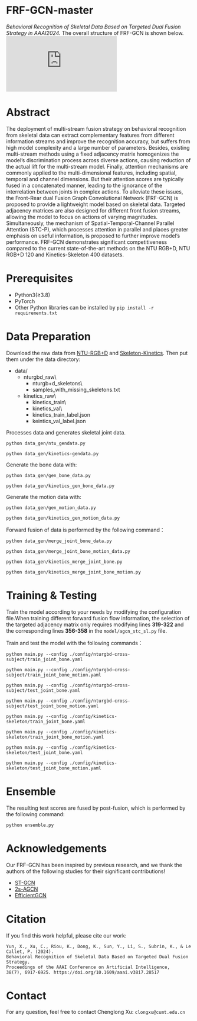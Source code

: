 # FRF-GCN-master
_Behavioral Recognition of Skeletal Data Based on Targeted  Dual Fusion Strategy in AAAI2024._
The overall structure of FRF-GCN is shown below.
![image](https://github.com/sunbeam-kkt/FRF-GCN-master/blob/main/The%20overall%20architecture.pdf)
# Abstract
The deployment of multi-stream fusion strategy on behavioral recognition from skeletal data can extract complementary features from different information streams and improve the recognition accuracy, but suffers from high model complexity and a large number  of parameters. Besides, existing multi-stream methods using a fixed adjacency matrix homogenizes the model’s discrimination process across diverse actions, causing reduction of the actual lift for the multi-stream model. Finally, attention mechanisms are commonly applied to the multi-dimensional features, including spatial, temporal and channel dimensions. But their attention scores are typically fused in a concatenated manner, leading to the ignorance of the interrelation between joints in complex actions. To alleviate these issues, the Front-Rear dual Fusion Graph Convolutional Network (FRF-GCN) is proposed to provide a lightweight model based on skeletal data. Targeted adjacency matrices are also designed for different front fusion streams, allowing the model to focus on actions of varying magnitudes. Simultaneously, the mechanism of Spatial-Temporal-Channel Parallel Attention (STC-P), which processes attention in parallel and places greater emphasis on useful information, is proposed to further improve model’s performance. FRF-GCN demonstrates significant competitiveness compared to the current state-of-the-art methods on the NTU RGB+D, NTU RGB+D 120 and Kinetics-Skeleton 400 datasets. 
# Prerequisites
- Python3(≥3.8)
- PyTorch
- Other Python libraries can be installed by `pip install -r requirements.txt`
# Data Preparation
Download the raw data from [NTU-RGB+D](https://github.com/shahroudy/NTURGB-D) and [Skeleton-Kinetics](https://github.com/yysijie/st-gcn). Then put them under the data directory:
- data/
  - nturgbd_raw\
    - nturgb+d_skeletons\
    - samples_with_missing_skeletons.txt
  - kinetics_raw\
    - kinetics_train\
    - kinetics_val\
    - kinetics_train_label.json
    - keintics_val_label.json

Processes data and generates skeletal joint data.

```
python data_gen/ntu_gendata.py
```

```
python data_gen/kinetics-gendata.py
```

Generate the bone data with:

```
python data_gen/gen_bone_data.py
```

```
python data_gen/kinetics_gen_bone_data.py
```

Generate the motion data with:

```
python data_gen/gen_motion_data.py
```

```
python data_gen/kinetics_gen_motion_data.py
```

Forward fusion of data is performed by the following command：

```
python data_gen/merge_joint_bone_data.py
```

```
python data_gen/merge_joint_bone_motion_data.py
```

```
python data_gen/kinetics_merge_joint_bone.py
```

```
python data_gen/kinetics_merge_joint_bone_motion.py
```

# Training & Testing

Train the model according to your needs by modifying the configuration file.When training different forward fusion flow information, the selection of the targeted adjacency matrix only requires modifying lines **319-322** and the corresponding lines **356-358** in the `model/agcn_stc_sl.py` file.

Train and test the model with the following commands：

```
python main.py --config ./config/nturgbd-cross-subject/train_joint_bone.yaml
```

```
python main.py --config ./config/nturgbd-cross-subject/train_joint_bone_motion.yaml
```

```
python main.py --config ./config/nturgbd-cross-subject/test_joint_bone.yaml
```

```
python main.py --config ./config/nturgbd-cross-subject/test_joint_bone_motion.yaml
```

```
python main.py --config ./config/kinetics-skeleton/train_joint_bone.yaml
```

```
python main.py --config ./config/kinetics-skeleton/train_joint_bone_motion.yaml
```

```
python main.py --config ./config/kinetics-skeleton/test_joint_bone.yaml
```

```
python main.py --config ./config/kinetics-skeleton/test_joint_bone_motion.yaml
```

# Ensemble

The resulting test scores are fused by post-fusion, which is performed by the following command:

```
python ensemble.py
```
# Acknowledgements

Our FRF-GCN has been inspired by previous research, and we thank the authors of the following studies for their significant contributions!
- [ST-GCN](https://github.com/yysijie/st-gcn)
- [2s-AGCN](https://github.com/lshiwjx/2s-AGCN)
- [EfficientGCN](https://github.com/yfsong0709/EfficientGCNv1)

# Citation

If you find this work helpful, please cite our work:
```
Yun, X., Xu, C., Riou, K., Dong, K., Sun, Y., Li, S., Subrin, K., & Le Callet, P. (2024).
Behavioral Recognition of Skeletal Data Based on Targeted Dual Fusion Strategy.
Proceedings of the AAAI Conference on Artificial Intelligence,
38(7), 6917-6925. https://doi.org/10.1609/aaai.v38i7.28517
```
# Contact

For any question, feel free to contact Chenglong Xu: ```clongxu@cumt.edu.cn```
